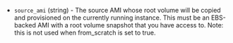 <!-- Code generated from the comments of the Config struct in builder/amazon/chroot/builder.go; DO NOT EDIT MANUALLY -->

-   `source_ami` (string) - The source AMI whose root volume will be copied and
provisioned on the currently running instance. This must be an EBS-backed
AMI with a root volume snapshot that you have access to. Note: this is not
used when from_scratch is set to true.

